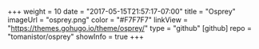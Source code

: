 +++
weight = 10
date = "2017-05-15T21:57:17-07:00"
title = "Osprey"
imageUrl = "osprey.png"
color = "#F7F7F7"
linkView = "https://themes.gohugo.io/theme/osprey/"
type = "github"
[github]
    repo = "tomanistor/osprey"
    showInfo = true
+++
